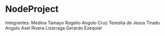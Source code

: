 # NodeProject
Integrantes:
Medina Tamayo Rogelio
Angulo Cruz Teresita de Jesus
Tirado Angulo Axel
Rivera Lizarraga Gerardo Ezequiel
